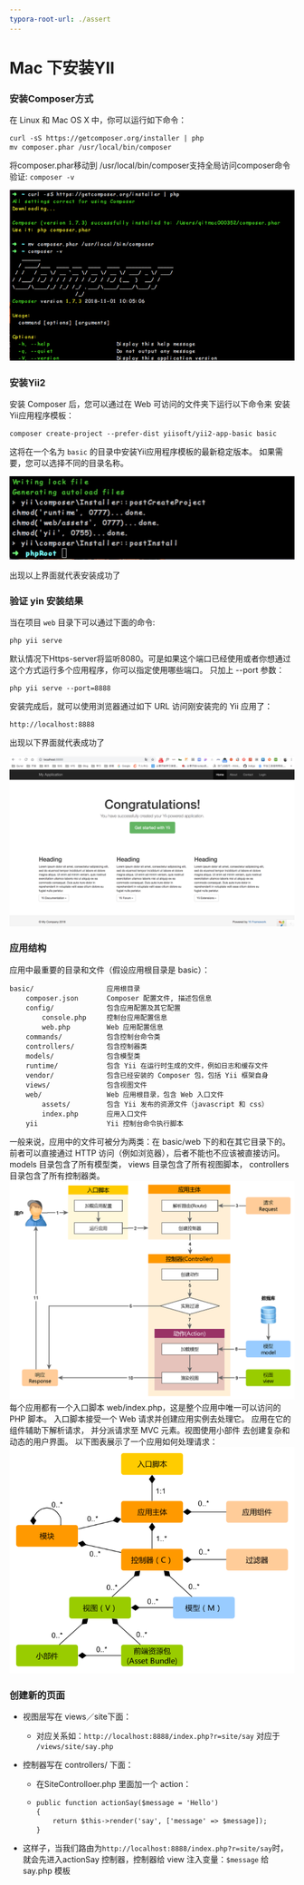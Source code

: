 ```yaml
---
typora-root-url: ./assert
---
```


# Mac 下安装YII

### 安装Composer方式

在 Linux 和 Mac OS X 中，你可以运行如下命令：

```
curl -sS https://getcomposer.org/installer | php
mv composer.phar /usr/local/bin/composer
```
将composer.phar移动到 /usr/local/bin/composer支持全局访问composer命令
验证: `composer -v`

![image-20181112101924703](./assert/image-20181112101924703.png)
### 安装Yii2
安装 Composer 后，您可以通过在 Web 可访问的文件夹下运行以下命令来 安装Yii应用程序模板：

```
composer create-project --prefer-dist yiisoft/yii2-app-basic basic
```

这将在一个名为 `basic` 的目录中安装Yii应用程序模板的最新稳定版本。 如果需要，您可以选择不同的目录名称。

![WechatIMG3](./assert/WechatIMG3.jpeg)

出现以上界面就代表安装成功了

### 验证 yin 安装结果

当在项目 `web` 目录下可以通过下面的命令:

```
php yii serve
```

默认情况下Https-server将监听8080。可是如果这个端口已经使用或者你想通过这个方式运行多个应用程序，你可以指定使用哪些端口。 只加上 --port 参数：

```
php yii serve --port=8888
```

安装完成后，就可以使用浏览器通过如下 URL 访问刚安装完的 Yii 应用了：

```
http://localhost:8888
```

出现以下界面就代表成功了

![WechatIMG4](./assert/WechatIMG4.jpeg)
### 应用结构
应用中最重要的目录和文件（假设应用根目录是 basic）：
```
basic/                  应用根目录
    composer.json       Composer 配置文件, 描述包信息
    config/             包含应用配置及其它配置
        console.php     控制台应用配置信息
        web.php         Web 应用配置信息
    commands/           包含控制台命令类
    controllers/        包含控制器类
    models/             包含模型类
    runtime/            包含 Yii 在运行时生成的文件，例如日志和缓存文件
    vendor/             包含已经安装的 Composer 包，包括 Yii 框架自身
    views/              包含视图文件
    web/                Web 应用根目录，包含 Web 入口文件
        assets/         包含 Yii 发布的资源文件（javascript 和 css）
        index.php       应用入口文件
    yii                 Yii 控制台命令执行脚本
```
一般来说，应用中的文件可被分为两类：在 basic/web 下的和在其它目录下的。 前者可以直接通过 HTTP 访问（例如浏览器），后者不能也不应该被直接访问。
models 目录包含了所有模型类， views 目录包含了所有视图脚本， controllers 目录包含了所有控制器类。
![request-lifecycle](./assert/request-lifecycle.png)
每个应用都有一个入口脚本 web/index.php，这是整个应用中唯一可以访问的 PHP 脚本。 入口脚本接受一个 Web 请求并创建应用实例去处理它。 应用在它的组件辅助下解析请求， 并分派请求至 MVC 元素。视图使用小部件 去创建复杂和动态的用户界面。
以下图表展示了一个应用如何处理请求：
![application-structure](./assert/application-structure.png)
### 创建新的页面
* 视图层写在 views／site下面：

  * 对应关系如：`http://localhost:8888/index.php?r=site/say` 对应于 `/views/site/say.php` 
* 控制器写在 controllers/ 下面：
  * 在SiteControlloer.php 里面加一个 action：
  * ```
    public function actionSay($message = 'Hello')
    {
        return $this->render('say', ['message' => $message]);
    }
    ```

* 这样子，当我们路由为`http://localhost:8888/index.php?r=site/say`时，就会先进入actionSay 控制器，控制器给 view 注入变量：`$message` 给 say.php 模板